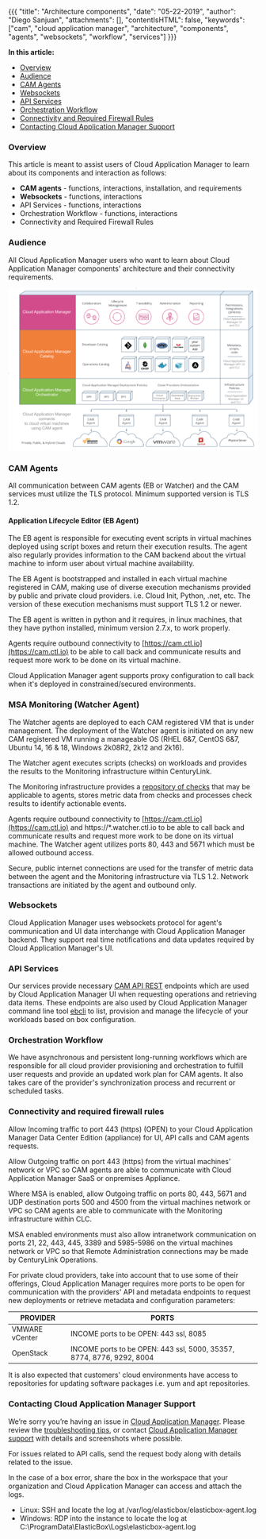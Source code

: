 {{{
"title": "Architecture components",
"date": "05-22-2019",
"author": "Diego Sanjuan",
"attachments": [],
"contentIsHTML": false,
"keywords": ["cam", "cloud application manager", "architecture", "components", "agents", "websockets", "workflow", "services"]
}}}


**In this article:**


* [Overview](#overview)
* [Audience](#audience)
* [CAM Agents](#cam-agents)
* [Websockets](#websockets)
* [API Services](#api-services)
* [Orchestration Workflow](#orchestration-workflow)
* [Connectivity and Required Firewall Rules](#connectivity-and-required-firewall-rules)
* [Contacting Cloud Application Manager Support](#contacting-cloud-application-manager-support)


### Overview


This article is meant to assist users of Cloud Application Manager to learn about its components and interaction as follows:

* **CAM agents** - functions, interactions, installation, and requirements
* **Websockets** - functions, interactions
* API Services - functions, interactions
* Orchestration Workflow - functions, interactions
* Connectivity and Required Firewall Rules


### Audience


All Cloud Application Manager users who want to learn about Cloud Application Manager components' architecture and their connectivity requirements.


![Cloud Application Manager Components](../../images/cloud-application-manager/components.png)


### CAM Agents


All communication between CAM agents (EB or Watcher) and the CAM services must utilize the TLS protocol.  Minimum supported version is TLS 1.2.

#### Application Lifecycle Editor (EB Agent)


The EB agent is responsible for executing event scripts in virtual machines deployed using script boxes and return their execution results. The agent also regularly provides information to the CAM backend about the virtual machine to inform user about virtual machine availability.

The EB Agent is bootstrapped and installed in each virtual machine registered in CAM, making use of diverse execution mechanisms provided by public and private cloud providers. i.e. Cloud Init, Python, .net, etc. The version of these execution mechanisms must support TLS 1.2 or newer.

The EB agent is written in python and it requires, in linux machines, that they have python installed, minimum version 2.7.x, to work properly.

Agents require outbound connectivity to [https://cam.ctl.io](https://cam.ctl.io) to be able to call back and communicate results and request more work to be done on its virtual machine. 

Cloud Application Manager agent supports proxy configuration to call back when it's deployed in constrained/secured environments.

### MSA Monitoring (Watcher Agent)

The Watcher agents are deployed to each CAM registered VM that is under management.  The deployment of the Watcher agent is initiated on any new CAM registered VM running a manageable OS (RHEL 6&7, CentOS 6&7, Ubuntu 14, 16 & 18, Windows 2k08R2, 2k12 and 2k16).  

The Watcher agent executes scripts (checks) on workloads and provides the results to the Monitoring infrastructure within CenturyLink. 

The Monitoring infrastructure provides a [repository of checks](https://watcher.ctl.io/docs/check_types/) that may be applicable to agents, stores metric data from checks and processes check results to identify actionable events. 

Agents require outbound connectivity to [https://cam.ctl.io](https://cam.ctl.io) and https://\*.watcher.ctl.io to be able to call back and communicate results and request more work to be done on its virtual machine.  The Watcher agent utilizes ports 80, 443 and 5671 which must be allowed outbound access.

Secure, public internet connections are used for the transfer of metric data between the agent and the Monitoring infrastructure via TLS 1.2. Network transactions are initiated by the agent and outbound only. 


### Websockets


Cloud Application Manager uses websockets protocol for agent's communication and UI data interchange with Cloud Application Manager backend. They support real time notifications and data updates required by Cloud Application Manager's UI.


### API Services


Our services provide necessary [CAM API REST](https://www.ctl.io/api-docs/cam/) endpoints which are used by Cloud Application Manager UI when requesting operations and retrieving data items. These endpoints are also used by Cloud Application Manager command line tool [ebcli](../Tutorials/ebcli-tutorial.md) to list, provision and manage the lifecycle of your workloads based on box configuration.


### Orchestration Workflow


We have asynchronous and persistent long-running workflows which are responsible for all cloud provider provisioning and orchestration to fulfill user requests and provide an updated work plan for CAM agents. It also takes care of the provider's synchronization process and recurrent or scheduled tasks.


### Connectivity and required firewall rules


Allow Incoming traffic to port 443 (https) (OPEN) to your Cloud Application Manager Data Center Edition (appliance) for UI, API calls and CAM agents requests.

Allow Outgoing traffic on port 443 (https) from the virtual machines' network or VPC so CAM agents are able to communicate with Cloud Application Manager SaaS or onpremises Appliance.

Where MSA is enabled, allow Outgoing traffic on ports 80, 443, 5671 and UDP destination ports 500 and 4500 from the virtual machines network or VPC so CAM agents are able to communicate with the Monitoring infrastructure within CLC.  

MSA enabled environments must also allow intranetwork communication on ports 21, 22, 443, 445, 3389 and 5985-5986 on the virtual machines network or VPC so that Remote Administration connections may be made by CenturyLink Operations. 

For private cloud providers, take into account that to use some of their offerings, Cloud Application Manager requires more ports to be open for communication with the providers' API and metadata endpoints to request new deployments or retrieve metadata and configuration parameters:

|  PROVIDER     |  PORTS                                                                |
|---------------|-----------------------------------------------------------------------|
| VMWARE vCenter| INCOME ports to be OPEN: 443 ssl, 8085                                |
| OpenStack     | INCOME ports to be OPEN: 443 ssl, 5000, 35357, 8774, 8776, 9292, 8004 |

It is also expected that customers' cloud environments have access to repositories for updating software packages i.e. yum and apt repositories.  


### Contacting Cloud Application Manager Support


We’re sorry you’re having an issue in [Cloud Application Manager](https://www.ctl.io/cloud-application-manager/). Please review the [troubleshooting tips](../Troubleshooting/troubleshooting-tips.md), or contact [Cloud Application Manager support](mailto:cloudsupport@centurylink.com) with details and screenshots where possible.

For issues related to API calls, send the request body along with details related to the issue.

In the case of a box error, share the box in the workspace that your organization and Cloud Application Manager can access and attach the logs.
* Linux: SSH and locate the log at /var/log/elasticbox/elasticbox-agent.log
* Windows: RDP into the instance to locate the log at C:\ProgramData\ElasticBox\Logs\elasticbox-agent.log

